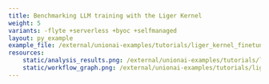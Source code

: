 ```yaml
---
title: Benchmarking LLM training with the Liger Kernel
weight: 5
variants: -flyte +serverless +byoc +selfmanaged
layout: py_example
example_file: /external/unionai-examples/tutorials/liger_kernel_finetuning/liger_kernel_finetuning.py
resources:
    static/analysis_results.png: /external/unionai-examples/tutorials/liger_kernel_finetuning/static/analysis_results.png
    static/workflow_graph.png: /external/unionai-examples/tutorials/liger_kernel_finetuning/static/workflow_graph.png
---
```


